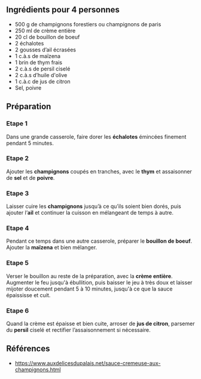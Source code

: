 ## Ingrédients pour 4 personnes

- 500 g de champignons forestiers ou champignons de paris
- 250 ml de crème entière
- 20 cl de bouillon de boeuf
- 2 échalotes
- 2 gousses d’ail écrasées
- 1 c.à.s de maïzena
- 1 brin de thym frais
- 2 c.à.s de persil ciselé
- 2 c.à.s d’huile d'olive
- 1 c.à.c de jus de citron
- Sel, poivre

## Préparation

### Etape 1

Dans une grande casserole, faire dorer les **échalotes** émincées finement pendant 5 minutes.

### Etape 2

Ajouter les **champignons** coupés en tranches, avec le **thym** et assaisonner de **sel** et de **poivre**.

### Etape 3

Laisser cuire les **champignons** jusqu’à ce qu’ils soient bien dorés, puis ajouter l’**ail** et continuer la cuisson en mélangeant de temps à autre.

### Etape 4

Pendant ce temps dans une autre casserole, préparer le **bouillon de boeuf**. Ajouter la **maïzena** et bien mélanger.

### Etape 5

Verser le bouillon au reste de la préparation, avec la **crème entière**. Augmenter le feu jusqu'à ébullition, puis baisser le jeu à très doux et laisser mijoter doucement pendant 5 à 10 minutes, jusqu'à ce que la sauce épaississe et cuit.

### Etape 6

Quand la crème est épaisse et bien cuite, arroser de **jus de citron**, parsemer du **persil** ciselé et rectifier l’assaisonnement si nécessaire.

## Références

- <https://www.auxdelicesdupalais.net/sauce-cremeuse-aux-champignons.html>
